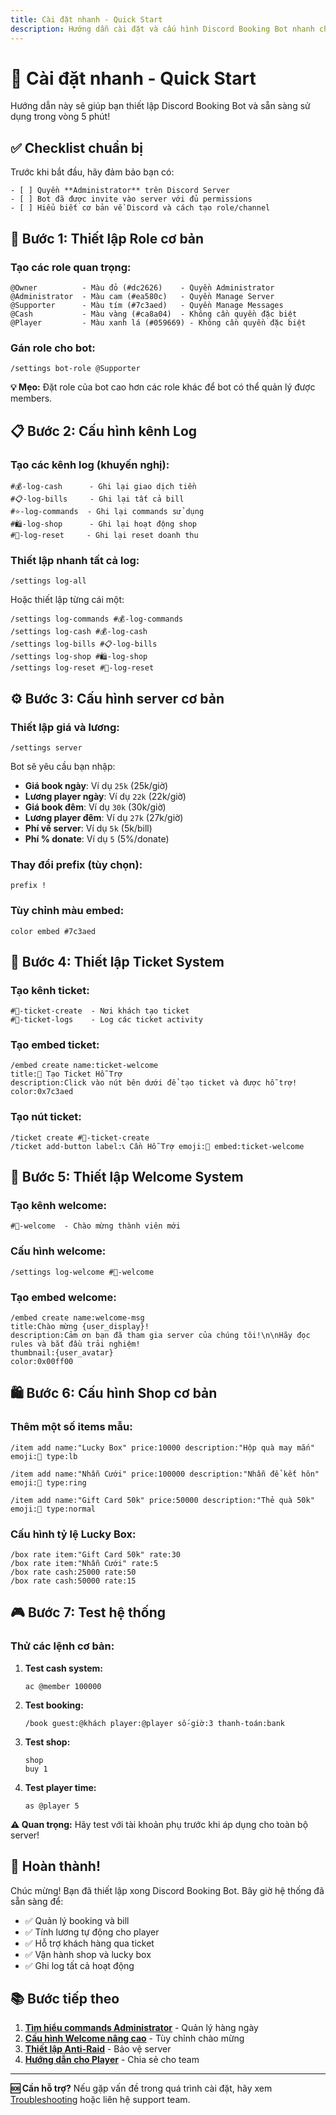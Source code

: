 ```yaml
---
title: Cài đặt nhanh - Quick Start
description: Hướng dẫn cài đặt và cấu hình Discord Booking Bot nhanh chóng trong 5 phút
---
```


# 🚀 Cài đặt nhanh - Quick Start

Hướng dẫn này sẽ giúp bạn thiết lập Discord Booking Bot và sẵn sàng sử dụng trong vòng 5 phút!

## ✅ Checklist chuẩn bị

Trước khi bắt đầu, hãy đảm bảo bạn có:

```
- [ ] Quyền **Administrator** trên Discord Server
- [ ] Bot đã được invite vào server với đủ permissions
- [ ] Hiểu biết cơ bản về Discord và cách tạo role/channel
```

## 🎯 Bước 1: Thiết lập Role cơ bản

### Tạo các role quan trọng:

```
@Owner          - Màu đỏ (#dc2626)    - Quyền Administrator
@Administrator  - Màu cam (#ea580c)   - Quyền Manage Server  
@Supporter      - Màu tím (#7c3aed)   - Quyền Manage Messages
@Cash           - Màu vàng (#ca8a04)  - Không cần quyền đặc biệt
@Player         - Màu xanh lá (#059669) - Không cần quyền đặc biệt
```

### Gán role cho bot:
```
/settings bot-role @Supporter
```

<div className="callout callout-info">
  <strong>💡 Mẹo:</strong> Đặt role của bot cao hơn các role khác để bot có thể quản lý được members.
</div>

## 📋 Bước 2: Cấu hình kênh Log

### Tạo các kênh log (khuyến nghị):

```
#💰-log-cash      - Ghi lại giao dịch tiền
#📋-log-bills     - Ghi lại tất cả bill
#⭐-log-commands  - Ghi lại commands sử dụng
#🛍️-log-shop      - Ghi lại hoạt động shop
#🔄-log-reset     - Ghi lại reset doanh thu
```

### Thiết lập nhanh tất cả log:
```
/settings log-all
```

Hoặc thiết lập từng cái một:
```
/settings log-commands #💰-log-commands
/settings log-cash #💰-log-cash  
/settings log-bills #📋-log-bills
/settings log-shop #🛍️-log-shop
/settings log-reset #🔄-log-reset
```

## ⚙️ Bước 3: Cấu hình server cơ bản

### Thiết lập giá và lương:

```
/settings server
```

Bot sẽ yêu cầu bạn nhập:
- **Giá book ngày**: Ví dụ `25k` (25k/giờ)
- **Lương player ngày**: Ví dụ `22k` (22k/giờ) 
- **Giá book đêm**: Ví dụ `30k` (30k/giờ)
- **Lương player đêm**: Ví dụ `27k` (27k/giờ)
- **Phí về server**: Ví dụ `5k` (5k/bill)
- **Phí % donate**: Ví dụ `5` (5%/donate)

### Thay đổi prefix (tùy chọn):
```
prefix !
```

### Tùy chỉnh màu embed:
```
color embed #7c3aed
```

## 🎫 Bước 4: Thiết lập Ticket System

### Tạo kênh ticket:
```
#🎫-ticket-create  - Nơi khách tạo ticket
#📂-ticket-logs    - Log các ticket activity
```

### Tạo embed ticket:
```
/embed create name:ticket-welcome
title:🎫 Tạo Ticket Hỗ Trợ
description:Click vào nút bên dưới để tạo ticket và được hỗ trợ!
color:0x7c3aed
```

### Tạo nút ticket:
```
/ticket create #🎫-ticket-create
/ticket add-button label:📞 Cần Hỗ Trợ emoji:🎫 embed:ticket-welcome
```

## 👋 Bước 5: Thiết lập Welcome System

### Tạo kênh welcome:
```
#👋-welcome  - Chào mừng thành viên mới
```

### Cấu hình welcome:
```
/settings log-welcome #👋-welcome
```

### Tạo embed welcome:
```
/embed create name:welcome-msg
title:Chào mừng {user_display}! 
description:Cảm ơn bạn đã tham gia server của chúng tôi!\n\nHãy đọc rules và bắt đầu trải nghiệm!
thumbnail:{user_avatar}
color:0x00ff00
```

## 🛍️ Bước 6: Cấu hình Shop cơ bản

### Thêm một số items mẫu:

```
/item add name:"Lucky Box" price:10000 description:"Hộp quà may mắn" emoji:🎁 type:lb

/item add name:"Nhẫn Cưới" price:100000 description:"Nhẫn để kết hôn" emoji:💍 type:ring

/item add name:"Gift Card 50k" price:50000 description:"Thẻ quà 50k" emoji:🎫 type:normal
```

### Cấu hình tỷ lệ Lucky Box:
```
/box rate item:"Gift Card 50k" rate:30
/box rate item:"Nhẫn Cưới" rate:5  
/box rate cash:25000 rate:50
/box rate cash:50000 rate:15
```

## 🎮 Bước 7: Test hệ thống

### Thử các lệnh cơ bản:

1. **Test cash system:**
   ```
   ac @member 100000
   ```

2. **Test booking:**
   ```
   /book guest:@khách player:@player số-giờ:3 thanh-toán:bank
   ```

3. **Test shop:**
   ```
   shop
   buy 1
   ```

4. **Test player time:**
   ```
   as @player 5
   ```

<div className="callout callout-warning">
  <strong>⚠️ Quan trọng:</strong> Hãy test với tài khoản phụ trước khi áp dụng cho toàn bộ server!
</div>

## 🎉 Hoàn thành!

Chúc mừng! Bạn đã thiết lập xong Discord Booking Bot. Bây giờ hệ thống đã sẵn sàng để:

- ✅ Quản lý booking và bill
- ✅ Tính lương tự động cho player  
- ✅ Hỗ trợ khách hàng qua ticket
- ✅ Vận hành shop và lucky box
- ✅ Ghi log tất cả hoạt động

## 📚 Bước tiếp theo

1. **[Tìm hiểu commands Administrator](/commands/administrator/)** - Quản lý hàng ngày
2. **[Cấu hình Welcome nâng cao](/features/welcome/)** - Tùy chỉnh chào mừng
3. **[Thiết lập Anti-Raid](/features/anti-raid/)** - Bảo vệ server
4. **[Hướng dẫn cho Player](/user/player/)** - Chia sẻ cho team

---

<div className="callout callout-info">
  <strong>🆘 Cần hỗ trợ?</strong> Nếu gặp vấn đề trong quá trình cài đặt, hãy xem <a href="/troubleshooting/">Troubleshooting</a> hoặc liên hệ support team.
</div>
